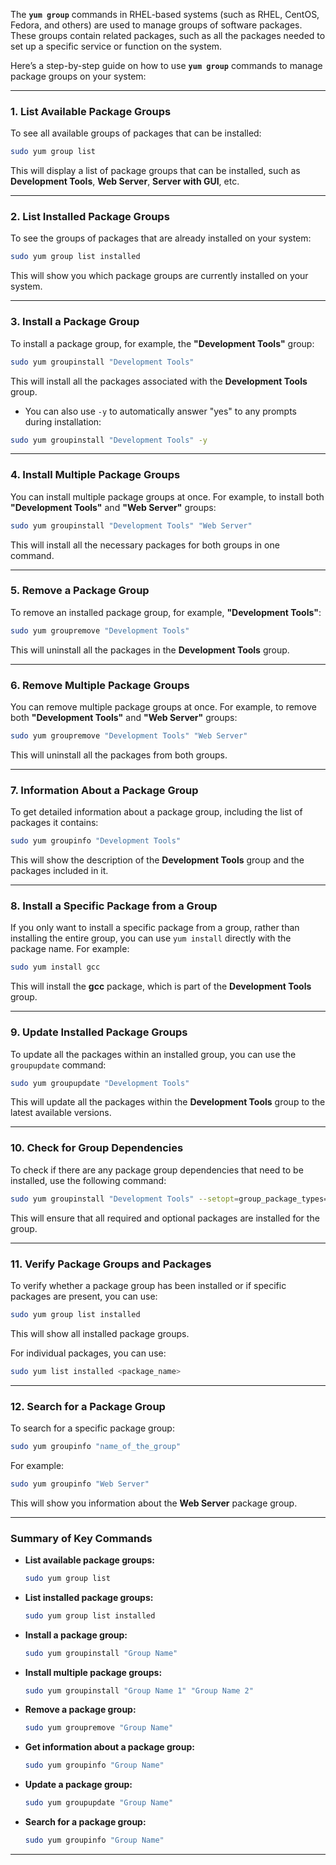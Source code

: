 The **`yum group`** commands in RHEL-based systems (such as RHEL, CentOS, Fedora, and others) are used to manage groups of software packages. These groups contain related packages, such as all the packages needed to set up a specific service or function on the system.

Here’s a step-by-step guide on how to use **`yum group`** commands to manage package groups on your system:

---

### **1. List Available Package Groups**

To see all available groups of packages that can be installed:

```bash
sudo yum group list
```

This will display a list of package groups that can be installed, such as **Development Tools**, **Web Server**, **Server with GUI**, etc.

---

### **2. List Installed Package Groups**

To see the groups of packages that are already installed on your system:

```bash
sudo yum group list installed
```

This will show you which package groups are currently installed on your system.

---

### **3. Install a Package Group**

To install a package group, for example, the **"Development Tools"** group:

```bash
sudo yum groupinstall "Development Tools"
```

This will install all the packages associated with the **Development Tools** group.

- You can also use `-y` to automatically answer "yes" to any prompts during installation:
  
```bash
sudo yum groupinstall "Development Tools" -y
```

---

### **4. Install Multiple Package Groups**

You can install multiple package groups at once. For example, to install both **"Development Tools"** and **"Web Server"** groups:

```bash
sudo yum groupinstall "Development Tools" "Web Server"
```

This will install all the necessary packages for both groups in one command.

---

### **5. Remove a Package Group**

To remove an installed package group, for example, **"Development Tools"**:

```bash
sudo yum groupremove "Development Tools"
```

This will uninstall all the packages in the **Development Tools** group.

---

### **6. Remove Multiple Package Groups**

You can remove multiple package groups at once. For example, to remove both **"Development Tools"** and **"Web Server"** groups:

```bash
sudo yum groupremove "Development Tools" "Web Server"
```

This will uninstall all the packages from both groups.

---

### **7. Information About a Package Group**

To get detailed information about a package group, including the list of packages it contains:

```bash
sudo yum groupinfo "Development Tools"
```

This will show the description of the **Development Tools** group and the packages included in it.

---

### **8. Install a Specific Package from a Group**

If you only want to install a specific package from a group, rather than installing the entire group, you can use `yum install` directly with the package name. For example:

```bash
sudo yum install gcc
```

This will install the **gcc** package, which is part of the **Development Tools** group.

---

### **9. Update Installed Package Groups**

To update all the packages within an installed group, you can use the `groupupdate` command:

```bash
sudo yum groupupdate "Development Tools"
```

This will update all the packages within the **Development Tools** group to the latest available versions.

---

### **10. Check for Group Dependencies**

To check if there are any package group dependencies that need to be installed, use the following command:

```bash
sudo yum groupinstall "Development Tools" --setopt=group_package_types=mandatory,default,optional
```

This will ensure that all required and optional packages are installed for the group.

---

### **11. Verify Package Groups and Packages**

To verify whether a package group has been installed or if specific packages are present, you can use:

```bash
sudo yum group list installed
```

This will show all installed package groups.

For individual packages, you can use:

```bash
sudo yum list installed <package_name>
```

---

### **12. Search for a Package Group**

To search for a specific package group:

```bash
sudo yum groupinfo "name_of_the_group"
```

For example:

```bash
sudo yum groupinfo "Web Server"
```

This will show you information about the **Web Server** package group.

---

### **Summary of Key Commands**

- **List available package groups:**
  ```bash
  sudo yum group list
  ```

- **List installed package groups:**
  ```bash
  sudo yum group list installed
  ```

- **Install a package group:**
  ```bash
  sudo yum groupinstall "Group Name"
  ```

- **Install multiple package groups:**
  ```bash
  sudo yum groupinstall "Group Name 1" "Group Name 2"
  ```

- **Remove a package group:**
  ```bash
  sudo yum groupremove "Group Name"
  ```

- **Get information about a package group:**
  ```bash
  sudo yum groupinfo "Group Name"
  ```

- **Update a package group:**
  ```bash
  sudo yum groupupdate "Group Name"
  ```

- **Search for a package group:**
  ```bash
  sudo yum groupinfo "Group Name"
  ```

---

